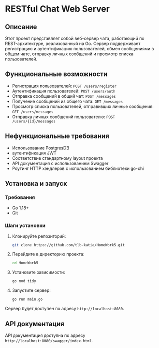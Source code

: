# RESTful Chat Web Server

## Описание

Этот проект представляет собой веб-сервер чата, работающий по REST-архитектуре, реализованный на Go. Сервер поддерживает регистрацию и аутентификацию пользователей, обмен сообщениями в общем чате, отправку личных сообщений и просмотр списка пользователей.

## Функциональные возможности

- Регистрация пользователей: `POST /users/register`
- Аутентификация пользователей: `POST /users/auth`
- Отправка сообщений в общий чат: `POST /messages`
- Получение сообщений из общего чата: `GET /messages`
- Просмотр списка пользователей, отправивших личные сообщения: `GET /users/messages`
- Отправка личных сообщений пользователю: `POST /users/{id}/messages`

## Нефункциональные требования

- Использование PostgresDB
- аутентификация JWT
- Соответствие стандартному layout проекта
- API документация с использованием Swagger
- Роутинг HTTP хэндлеров с использованием библиотеки go-chi

## Установка и запуск

### Требования

- Go 1.18+
- Git

### Шаги установки

1. Клонируйте репозиторий:

    ```sh
    git clone https://github.com/tlb-katia/HomeWork5.git
    ```

2. Перейдите в директорию проекта:

    ```sh
    cd HomeWork5
    ```

3. Установите зависимости:

    ```sh
    go mod tidy
    ```

4. Запустите сервер:

    ```sh
    go run main.go
    ```

Сервер будет доступен по адресу `http://localhost:8080`.

## API документация

API документация доступна по адресу `http://localhost:8080/swagger/index.html`.

